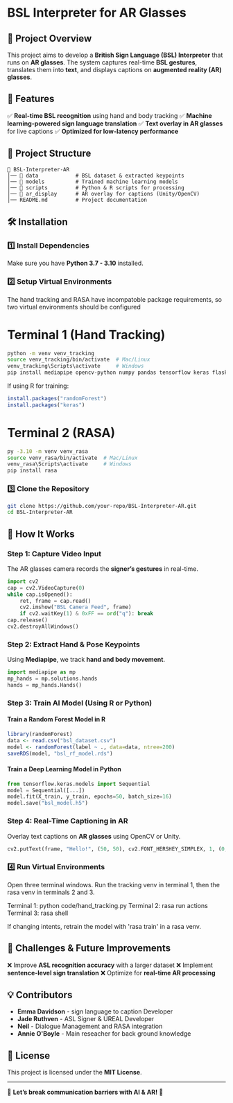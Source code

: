 # BSL Interpreter for AR Glasses

## 📌 Project Overview
This project aims to develop a **British Sign Language (BSL) Interpreter** that runs on **AR glasses**. The system captures real-time **BSL gestures**, translates them into **text**, and displays captions on **augmented reality (AR) glasses**.

## 🚀 Features
✅ **Real-time BSL recognition** using hand and body tracking
✅ **Machine learning-powered sign language translation**
✅ **Text overlay in AR glasses** for live captions
✅ **Optimized for low-latency performance**

## 📂 Project Structure
```
📁 BSL-Interpreter-AR
│── 📂 data            # BSL dataset & extracted keypoints
│── 📂 models          # Trained machine learning models
│── 📂 scripts         # Python & R scripts for processing
│── 📂 ar_display      # AR overlay for captions (Unity/OpenCV)
│── README.md         # Project documentation
```

## 🛠️ Installation
### 1️⃣ Install Dependencies
Make sure you have **Python 3.7 - 3.10** installed. 


### 2️⃣ Setup Virtual Environments
The hand tracking and RASA have incompatoble package requirements, so two virtual environments should be configured

# Terminal 1 (Hand Tracking)
```bash
python -m venv venv_tracking
source venv_tracking/bin/activate  # Mac/Linux
venv_tracking\Scripts\activate     # Windows
pip install mediapipe opencv-python numpy pandas tensorflow keras flask
```
If using R for training:
```r
install.packages("randomForest")
install.packages("keras")
```

# Terminal 2 (RASA)
```bash
py -3.10 -m venv venv_rasa
source venv_rasa/bin/activate  # Mac/Linux
venv_rasa\Scripts\activate     # Windows
pip install rasa
```

### 3️⃣ Clone the Repository
```bash
git clone https://github.com/your-repo/BSL-Interpreter-AR.git
cd BSL-Interpreter-AR
```

## 🎥 How It Works
### Step 1: Capture Video Input
The AR glasses camera records the **signer’s gestures** in real-time.
```python
import cv2
cap = cv2.VideoCapture(0)
while cap.isOpened():
    ret, frame = cap.read()
    cv2.imshow("BSL Camera Feed", frame)
    if cv2.waitKey(1) & 0xFF == ord("q"): break
cap.release()
cv2.destroyAllWindows()
```

### Step 2: Extract Hand & Pose Keypoints
Using **Mediapipe**, we track **hand and body movement**.
```python
import mediapipe as mp
mp_hands = mp.solutions.hands
hands = mp_hands.Hands()
```

### Step 3: Train AI Model (Using R or Python)
#### Train a Random Forest Model in R
```r
library(randomForest)
data <- read.csv("bsl_dataset.csv")
model <- randomForest(label ~ ., data=data, ntree=200)
saveRDS(model, "bsl_rf_model.rds")
```
#### Train a Deep Learning Model in Python
```python
from tensorflow.keras.models import Sequential
model = Sequential([...])
model.fit(X_train, y_train, epochs=50, batch_size=16)
model.save("bsl_model.h5")
```

### Step 4: Real-Time Captioning in AR
Overlay text captions on **AR glasses** using OpenCV or Unity.
```python
cv2.putText(frame, "Hello!", (50, 50), cv2.FONT_HERSHEY_SIMPLEX, 1, (0, 255, 0), 2)
```

### 4️⃣ Run Virtual Environments
Open three terminal windows. Run the tracking venv in terminal 1, then the rasa venv in terminals 2 and 3.

Terminal 1: python code/hand_tracking.py
Terminal 2: rasa run actions
Terminal 3: rasa shell 

If changing intents, retrain the model with 'rasa train' in a rasa venv.

## 📌 Challenges & Future Improvements
❌ Improve **ASL recognition accuracy** with a larger dataset
❌ Implement **sentence-level sign translation**
❌ Optimize for **real-time AR processing**

## 💡 Contributors
- **Emma Davidson** - sign language to caption Developer
- **Jade Ruthven** - ASL Signer & UREAL Developer
- **Neil** - Dialogue Management and RASA integration
- **Annie O'Boyle** - Main reseacher for back ground knowledge

## 📜 License
This project is licensed under the **MIT License**.

---
🌟 **Let’s break communication barriers with AI & AR!** 🚀

